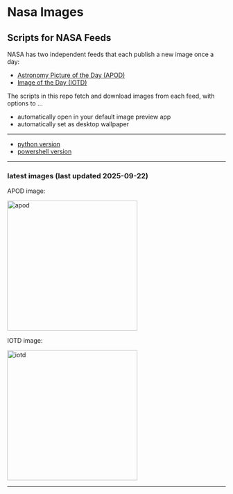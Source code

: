 # Nasa Images

## Scripts for NASA Feeds

NASA has two independent feeds that each publish a new image once a day:

- [Astronomy Picture of the Day (APOD)](https://apod.nasa.gov/apod/)
- [Image of the Day (IOTD)](https://www.nasa.gov/image-of-the-day/)

The scripts in this repo fetch and download images from each feed, with options to ...

- automatically open in your default image preview app
- automatically set as desktop wallpaper

---

- [python version](./python/README.md)
- [powershell version](./powershell/README.md)

---

### latest images (last updated 2025-09-22)

APOD image:

<a href="https://apod.nasa.gov/apod/image/2509/Saturn6Years_Sultan_960.jpg"><img alt="apod" src="https://apod.nasa.gov/apod/image/2509/Saturn6Years_Sultan_960.jpg" height="300" /></a>

IOTD image:

<a href="https://www.nasa.gov/image-detail/1-pia26662-dsc4667-enhanced-nr-f100bb/"><img alt="iotd" src="https://www.nasa.gov/wp-content/uploads/2025/09/1-pia26662-dsc4667-enhanced-nr-f100bb.jpg" height="300" /></a>

---
